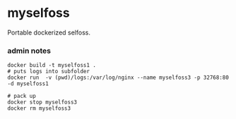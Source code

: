 myselfoss
=========

Portable dockerized selfoss.


### admin notes

    docker build -t myselfoss1 .
    # puts logs into subfolder 
    docker run  -v (pwd)/logs:/var/log/nginx --name myselfoss3 -p 32768:80 -d myselfoss1
    
    # pack up
    docker stop myselfoss3
    docker rm myselfoss3
